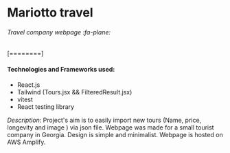 # Mariotto travel

###### Travel company webpage :fa-plane:

[========]

#### Technologies and Frameworks used:

- React.js
- Tailwind (Tours.jsx && FilteredResult.jsx)
- vitest
- React testing library

_Description_: Project's aim is to easily import new tours (Name, price, longevity and image ) via json file. Webpage was made for a small tourist company in Georgia. Design is simple and minimalist. Webpage is hosted on AWS Amplify.
